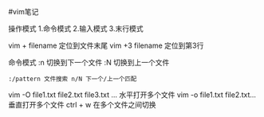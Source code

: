 #vim笔记

操作模式
	1.命令模式
	2.输入模式
	3.末行模式


vim + filename 
	定位到文件末尾
vim +3 filename
	定位到第3行


命令模式
	:n 切换到下一个文件
	:N 切换到上一个文件

	:/pattern 文件搜索 n/N 下一个/上一个匹配

vim -O file1.txt file2.txt file3.txt ... 水平打开多个文件
vim -o file1.txt file2.txt... 垂直打开多个文件
ctrl + w 在多个文件之间切换



